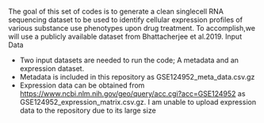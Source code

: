 The goal of this set of codes is to generate a clean singlecell RNA sequencing dataset to be used to identify cellular 
expression profiles of various substance use phenotypes upon drug treatment. To accomplish,we will use a publicly available
dataset from Bhattacherjee et al.2019. 
Input Data
  - Two input datasets are needed to run the code; A metadata and an expression dataset.
  - Metadata is included in this repository as GSE124952_meta_data.csv.gz
  - Expression data can be obtained from https://www.ncbi.nlm.nih.gov/geo/query/acc.cgi?acc=GSE124952 as GSE124952_expression_matrix.csv.gz. I am unable to upload expression data to the repository due to its large size 
